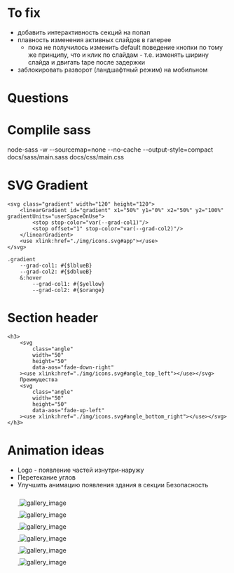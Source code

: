 
# To fix
- добавить интерактивность секций на попап
- плавность изменения активных слайдов в галерее
	- пока не получилось изменить default поведение кнопки по тому же принципу, что и клик по слайдам - т.е. изменять ширину слайда и двигать tape после задержки
- заблокировать разворот (ландшафтный режим) на мобильном

# Questions

# Complile sass
node-sass -w --sourcemap=none --no-cache --output-style=compact docs/sass/main.sass docs/css/main.css

# SVG Gradient
	<svg class="gradient" width="120" height="120">
		<linearGradient id="gradient" x1="50%" y1="0%" x2="50%" y2="100%" gradientUnits="userSpaceOnUse">
			<stop stop-color="var(--grad-col1)"/>
			<stop offset="1" stop-color="var(--grad-col2)"/>
		</linearGradient>
		<use xlink:href="./img/icons.svg#app"></use>
	</svg>

	.gradient
		--grad-col1: #{$lblueB}
		--grad-col2: #{$dblueB}
		&:hover
			--grad-col1: #{$yellow}
			--grad-col2: #{$orange}

# Section header
	<h3>
		<svg
			class="angle"
			width="50"
			height="50"
			data-aos="fade-down-right"
		><use xlink:href="./img/icons.svg#angle_top_left"></use></svg>
		Преимущества
		<svg
			class="angle"
			width="50"
			height="50"
			data-aos="fade-up-left"
		><use xlink:href="./img/icons.svg#angle_bottom_right"></use></svg>
	</h3>

# Animation ideas
- Logo - появление частей изнутри-наружу
- Перетекание углов
- Улучшить анимацию появления здания в секции Безопасность

<div class="toSlick" data-type="hs1" data-mobile="false">
	<div class="slide">
		<div class="child">
			<a href="./img/gallery_1.png" data-lightbox="gallery_image" class="zoomIn">
				<svg width="24" height="24">
					<use xlink:href="./img/icons.svg#loupe"></use>
				</svg>
			</a>
			<img src="./img/gallery_1.png" alt="gallery_image">
		</div>
	</div>
	<div class="slide">
		<div class="child">
			<a href="./img/gallery_2.png" data-lightbox="gallery_image" class="zoomIn">
				<svg width="24" height="24">
					<use xlink:href="./img/icons.svg#loupe"></use>
				</svg>
			</a>
			<img src="./img/gallery_2.png" alt="gallery_image">
		</div>
	</div>
	<div class="slide">
		<div class="child">
			<a href="./img/gallery_1.png" data-lightbox="gallery_image" class="zoomIn">
				<svg width="24" height="24">
					<use xlink:href="./img/icons.svg#loupe"></use>
				</svg>
			</a>
			<img src="./img/gallery_1.png" alt="gallery_image">
		</div>
	</div>
	<div class="slide">
		<div class="child">
			<a href="./img/gallery_2.png" data-lightbox="gallery_image" class="zoomIn">
				<svg width="24" height="24">
					<use xlink:href="./img/icons.svg#loupe"></use>
				</svg>
			</a>
			<img src="./img/gallery_2.png" alt="gallery_image">
		</div>
	</div>
	<div class="slide">
		<div class="child">
			<a href="./img/gallery_1.png" data-lightbox="gallery_image" class="zoomIn">
				<svg width="24" height="24">
					<use xlink:href="./img/icons.svg#loupe"></use>
				</svg>
			</a>
			<img src="./img/gallery_1.png" alt="gallery_image">
		</div>
	</div>
	<div class="slide">
		<div class="child">
			<a href="./img/gallery_2.png" data-lightbox="gallery_image" class="zoomIn">
				<svg width="24" height="24">
					<use xlink:href="./img/icons.svg#loupe"></use>
				</svg>
			</a>
			<img src="./img/gallery_2.png" alt="gallery_image">
		</div>
	</div>
</div>